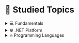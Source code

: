# 📘 Studied Topics

<details>
  <summary>💻 Fundamentals</summary>

- **Computer**
  - **Software**
    - System Software  
      - Operating Systems (Windows, Linux, macOS)  
      - Utilities  
      - Device Drivers  
    - Application Software  
      - Office Programs  
      - Browsers  
      - Games  
      - Development Tools  
  - **Hardware**
    - CPU (Central Processing Unit)  
    - RAM (Random Access Memory)  
    - Storage (HDD, SSD)  
    - Motherboard  
    - GPU (Graphics Processing Unit)  
    - Power Supply Unit (PSU)  
    - Input Devices (Keyboard, Mouse, Microphone)  
    - Output Devices (Monitor, Printer, Speakers)  
    - Network Devices (Router, Network Card)  

- **Firmware**
- **Virtual Machine**
- **Programming Languages (by execution type)**
  - **Compiled Languages**
    - C  
    - C++  
    - Rust  
    - Go  
  - **Interpreted Languages**
    - Python  
    - JavaScript  
    - PHP  
    - Ruby  
  - **Hybrid (Compiled + Interpreted / JIT)**
    - Java (JVM)  
    - C# (.NET CLR)  
    - Kotlin (JVM)  
    - Dart (JIT & AOT)  

</details>

<details>
  <summary>⚙️ .NET Platform</summary>

- .NET Framework  
- .NET Standard  
- .NET Core / .NET (modern, cross-platform)  
- CLR (Common Language Runtime)  
- BCL (Base Class Library)  

- **Languages in .NET**
  - C#  
  - F#  
  - VB.NET  

</details>

<details>
  <summary>🔥 Programming Languages</summary>

1. Python  
2. JavaScript  
3. Java  
4. C#  
5. C++  
6. PHP  
7. Go  
8. Rust  
9. Kotlin  
10. TypeScript  

</details>


